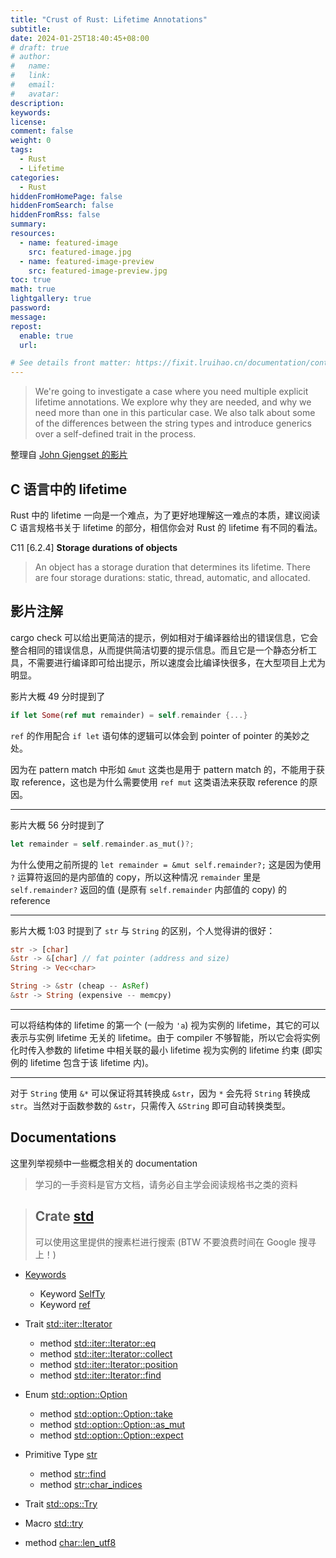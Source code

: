 ```yaml
---
title: "Crust of Rust: Lifetime Annotations"
subtitle:
date: 2024-01-25T18:40:45+08:00
# draft: true
# author:
#   name:
#   link:
#   email:
#   avatar:
description:
keywords:
license:
comment: false
weight: 0
tags:
  - Rust
  - Lifetime
categories:
  - Rust
hiddenFromHomePage: false
hiddenFromSearch: false
hiddenFromRss: false
summary:
resources:
  - name: featured-image
    src: featured-image.jpg
  - name: featured-image-preview
    src: featured-image-preview.jpg
toc: true
math: true
lightgallery: true
password:
message:
repost:
  enable: true
  url:

# See details front matter: https://fixit.lruihao.cn/documentation/content-management/introduction/#front-matter
---
```


> We're going to investigate a case where you need multiple explicit lifetime annotations. We explore why they are needed, and why we need more than one in this particular case. We also talk about some of the differences between the string types and introduce generics over a self-defined trait in the process.

<!--more-->

整理自 [John Gjengset 的影片](https://www.youtube.com/watch?v=rAl-9HwD858)

## C 语言中的 lifetime

Rust 中的 lifetime 一向是一个难点，为了更好地理解这一难点的本质，建议阅读 C 语言规格书关于 lifetime 的部分，相信你会对 Rust 的 lifetime 有不同的看法。

C11 [6.2.4] **Storage durations of objects**

> An object has a storage duration that determines its lifetime. There are four storage
durations: static, thread, automatic, and allocated.

## 影片注解

cargo check 可以给出更简洁的提示，例如相对于编译器给出的错误信息，它会整合相同的错误信息，从而提供简洁切要的提示信息。而且它是一个静态分析工具，不需要进行编译即可给出提示，所以速度会比编译快很多，在大型项目上尤为明显。

影片大概 49 分时提到了

```rs
if let Some(ref mut remainder) = self.remainder {...} 
```

`ref` 的作用配合 `if let` 语句体的逻辑可以体会到 pointer of pointer 的美妙之处。

因为在 pattern match 中形如 `&mut` 这类也是用于 pattern match 的，不能用于获取 reference，这也是为什么需要使用 `ref mut` 这类语法来获取 reference 的原因。

---

影片大概 56 分时提到了

```rs
let remainder = self.remainder.as_mut()?;
```

为什么使用之前所提的 `let remainder = &mut self.remainder?;` 这是因为使用 `?` 运算符返回的是内部值的 copy，所以这种情况 `remainder` 里是 `self.remainder?` 返回的值 (是原有 `self.remainder` 内部值的 copy) 的 reference

---

影片大概 1:03 时提到了 `str` 与 `String` 的区别，个人觉得讲的很好：

```rs
str -> [char]
&str -> &[char] // fat pointer (address and size)
String -> Vec<char>

String -> &str (cheap -- AsRef)
&str -> String (expensive -- memcpy)
```

---

可以将结构体的 lifetime 的第一个 (一般为 `'a`) 视为实例的 lifetime，其它的可以表示与实例 lifetime 无关的 lifetime。由于 compiler 不够智能，所以它会将实例化时传入参数的 lifetime 中相关联的最小 lifetime 视为实例的 lifetime 约束 (即实例的 lifetime 包含于该 lifetime 内)。

---

对于 `String` 使用 `&*` 可以保证将其转换成 `&str`，因为 `*` 会先将 `String` 转换成 `str`。当然对于函数参数的 `&str`，只需传入 `&String` 即可自动转换类型。

## Documentations

这里列举视频中一些概念相关的 documentation 

> 学习的一手资料是官方文档，请务必自主学会阅读规格书之类的资料

> Crate [std](https://doc.rust-lang.org/std/index.html) 
> ---
> 可以使用这里提供的搜素栏进行搜索 (BTW 不要浪费时间在 Google 搜寻上！)

- [Keywords](https://doc.rust-lang.org/std/index.html#keywords)
  - Keyword [SelfTy](https://doc.rust-lang.org/std/keyword.SelfTy.html)
  - Keyword [ref](https://doc.rust-lang.org/std/keyword.ref.html)

- Trait [std::iter::Iterator](https://doc.rust-lang.org/std/iter/trait.Iterator.html)
  - method [std::iter::Iterator::eq](https://doc.rust-lang.org/std/iter/trait.Iterator.html#method.eq)
  - method [std::iter::Iterator::collect](https://doc.rust-lang.org/std/iter/trait.Iterator.html#method.collect)
  - method [std::iter::Iterator::position](https://doc.rust-lang.org/std/iter/trait.Iterator.html#method.position)
  - method [std::iter::Iterator::find](https://doc.rust-lang.org/std/iter/trait.Iterator.html#method.find)

- Enum [std::option::Option](https://doc.rust-lang.org/std/option/enum.Option.html#)
  - method [std::option::Option::take](https://doc.rust-lang.org/std/option/enum.Option.html#method.take)
  - method [std::option::Option::as_mut](https://doc.rust-lang.org/std/option/enum.Option.html#method.as_mut)
  - method [std::option::Option::expect](https://doc.rust-lang.org/std/option/enum.Option.html#method.expect)

- Primitive Type [str](https://doc.rust-lang.org/std/primitive.str.html#)
  - method [str::find](https://doc.rust-lang.org/std/primitive.str.html#method.find)
  - method [str::char_indices](https://doc.rust-lang.org/std/primitive.str.html#method.char_indices)

- Trait [std::ops::Try](https://doc.rust-lang.org/std/ops/trait.Try.html)
- Macro [std::try](https://doc.rust-lang.org/std/macro.try.html)
- method [char::len_utf8](https://doc.rust-lang.org/std/primitive.char.html#method.len_utf8)
